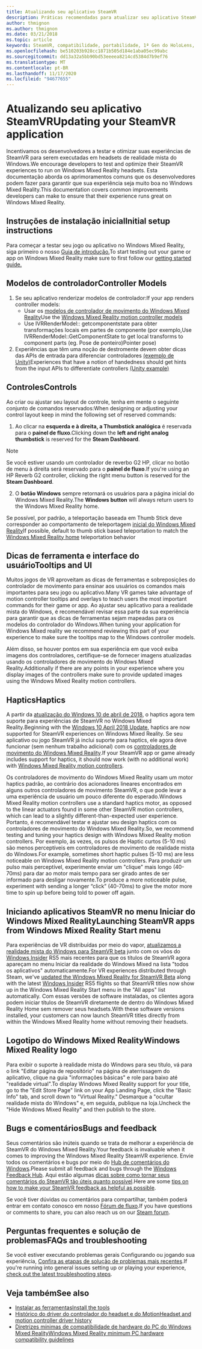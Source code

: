 ```yaml
---
title: Atualizando seu aplicativo SteamVR
description: Práticas recomendadas para atualizar seu aplicativo SteamVR para maximizar o compatibilidade com headsets de realidade mista do Windows.
author: thmignon
ms.author: thmignon
ms.date: 03/21/2018
ms.topic: article
keywords: SteamVR, compatibilidade, portabilidade, 1ª Gen do HoloLens, headset de realidade misturada, headset da realidade do Windows, fone de ouvido, migração, Windows 10, fluxo, controladores de movimento, haptics
ms.openlocfilehash: be510203b928cc1871b505d184e1aba05ec99abc
ms.sourcegitcommit: dd13a32a5bb90bd53eeeea8214cd5384d7b9ef76
ms.translationtype: MT
ms.contentlocale: pt-BR
ms.lasthandoff: 11/17/2020
ms.locfileid: "94677655"
---
```

# <a name="updating-your-steamvr-application"></a><span data-ttu-id="01a02-104">Atualizando seu aplicativo SteamVR</span><span class="sxs-lookup"><span data-stu-id="01a02-104">Updating your SteamVR application</span></span>
<span data-ttu-id="01a02-105">Incentivamos os desenvolvedores a testar e otimizar suas experiências de SteamVR para serem executadas em headsets de realidade mista do Windows.</span><span class="sxs-lookup"><span data-stu-id="01a02-105">We encourage developers to test and optimize their SteamVR experiences to run on Windows Mixed Reality headsets.</span></span> <span data-ttu-id="01a02-106">Esta documentação aborda os aprimoramentos comuns que os desenvolvedores podem fazer para garantir que sua experiência seja muito boa no Windows Mixed Reality.</span><span class="sxs-lookup"><span data-stu-id="01a02-106">This documentation covers common improvements developers can make to ensure that their experience runs great on Windows Mixed Reality.</span></span>

## <a name="initial-setup-instructions"></a><span data-ttu-id="01a02-107">Instruções de instalação inicial</span><span class="sxs-lookup"><span data-stu-id="01a02-107">Initial setup instructions</span></span>

<span data-ttu-id="01a02-108">Para começar a testar seu jogo ou aplicativo no Windows Mixed Reality, siga primeiro o nosso [Guia de introdução.](https://aka.ms/WindowsMixedRealitySteamVR)</span><span class="sxs-lookup"><span data-stu-id="01a02-108">To start testing out your game or app on Windows Mixed Reality make sure to first follow our [getting started guide.](https://aka.ms/WindowsMixedRealitySteamVR)</span></span>

## <a name="controller-models"></a><span data-ttu-id="01a02-109">Modelos de controlador</span><span class="sxs-lookup"><span data-stu-id="01a02-109">Controller Models</span></span>
1. <span data-ttu-id="01a02-110">Se seu aplicativo renderizar modelos de controlador:</span><span class="sxs-lookup"><span data-stu-id="01a02-110">If your app renders controller models:</span></span>
    * <span data-ttu-id="01a02-111">Usar os [modelos de controlador de movimento do Windows Mixed Reality](../../design/motion-controllers.md#rendering-the-motion-controller-model)</span><span class="sxs-lookup"><span data-stu-id="01a02-111">Use the [Windows Mixed Reality motion controller models](../../design/motion-controllers.md#rendering-the-motion-controller-model)</span></span>
    * <span data-ttu-id="01a02-112">Use IVRRenderModel:: getcomponentstate para obter transformações locais em partes de componente (por exemplo,</span><span class="sxs-lookup"><span data-stu-id="01a02-112">Use IVRRenderModel::GetComponentState to get local transforms to component parts (eg.</span></span> <span data-ttu-id="01a02-113">Pose de ponteiro)</span><span class="sxs-lookup"><span data-stu-id="01a02-113">Pointer pose)</span></span>
2. <span data-ttu-id="01a02-114">Experiências que têm uma noção de destromente devem obter dicas das APIs de entrada para diferenciar controladores [(exemplo de Unity)](../unity/gestures-and-motion-controllers-in-unity.md#unity-buttonaxis-mapping-table)</span><span class="sxs-lookup"><span data-stu-id="01a02-114">Experiences that have a notion of handedness should get hints from the input APIs to differentiate controllers [(Unity example)](../unity/gestures-and-motion-controllers-in-unity.md#unity-buttonaxis-mapping-table)</span></span>

## <a name="controls"></a><span data-ttu-id="01a02-115">Controles</span><span class="sxs-lookup"><span data-stu-id="01a02-115">Controls</span></span>

<span data-ttu-id="01a02-116">Ao criar ou ajustar seu layout de controle, tenha em mente o seguinte conjunto de comandos reservados:</span><span class="sxs-lookup"><span data-stu-id="01a02-116">When designing or adjusting your control layout keep in mind the following set of reserved commands:</span></span>
1. <span data-ttu-id="01a02-117">Ao clicar na **esquerda e à direita, a Thumbstick analógica** é reservada para o **painel de fluxo**.</span><span class="sxs-lookup"><span data-stu-id="01a02-117">Clicking down the **left and right analog thumbstick** is reserved for the **Steam Dashboard**.</span></span>

> [!NOTE]
> <span data-ttu-id="01a02-118">Se você estiver usando um controlador de reverbo G2 HP, clicar no botão de menu à direita será reservado para o **painel de fluxo**.</span><span class="sxs-lookup"><span data-stu-id="01a02-118">If you're using an HP Reverb G2 controller, clicking the right menu button is reserved for the **Steam Dashboard**.</span></span>

2. <span data-ttu-id="01a02-119">O **botão Windows** sempre retornará os usuários para a página inicial do Windows Mixed Reality.</span><span class="sxs-lookup"><span data-stu-id="01a02-119">The **Windows button** will always return users to the Windows Mixed Reality home.</span></span>

<span data-ttu-id="01a02-120">Se possível, por padrão, a teleportação baseada em Thumb Stick deve corresponder ao comportamento de teleportagem [inicial do Windows Mixed Reality](../../discover/navigating-the-windows-mixed-reality-home.md#getting-around-your-home)</span><span class="sxs-lookup"><span data-stu-id="01a02-120">If possible, default to thumb stick based teleportation to match the [Windows Mixed Reality home](../../discover/navigating-the-windows-mixed-reality-home.md#getting-around-your-home) teleportation behavior</span></span>

## <a name="tooltips-and-ui"></a><span data-ttu-id="01a02-121">Dicas de ferramenta e interface do usuário</span><span class="sxs-lookup"><span data-stu-id="01a02-121">Tooltips and UI</span></span>

<span data-ttu-id="01a02-122">Muitos jogos de VR aproveitam as dicas de ferramentas e sobreposições do controlador de movimento para ensinar aos usuários os comandos mais importantes para seu jogo ou aplicativo.</span><span class="sxs-lookup"><span data-stu-id="01a02-122">Many VR games take advantage of motion controller tooltips and overlays to teach users the most important commands for their game or app.</span></span> <span data-ttu-id="01a02-123">Ao ajustar seu aplicativo para a realidade mista do Windows, é recomendável revisar essa parte da sua experiência para garantir que as dicas de ferramentas sejam mapeadas para os modelos do controlador do Windows.</span><span class="sxs-lookup"><span data-stu-id="01a02-123">When tuning your application for Windows Mixed reality we recommend reviewing this part of your experience to make sure the tooltips map to the Windows controller models.</span></span>

<span data-ttu-id="01a02-124">Além disso, se houver pontos em sua experiência em que você exiba imagens dos controladores, certifique-se de fornecer imagens atualizadas usando os controladores de movimento do Windows Mixed Reality.</span><span class="sxs-lookup"><span data-stu-id="01a02-124">Additionally if there are any points in your experience where you display images of the controllers make sure to provide updated images using the Windows Mixed Reality motion controllers.</span></span>

## <a name="haptics"></a><span data-ttu-id="01a02-125">Haptics</span><span class="sxs-lookup"><span data-stu-id="01a02-125">Haptics</span></span>

<span data-ttu-id="01a02-126">A partir da [atualização do Windows 10 de abril de 2018](https://docs.microsoft.com/windows/mixed-reality/enthusiast-guide/release-notes-april-2018), o haptics agora tem suporte para experiências de SteamVR no Windows Mixed Reality.</span><span class="sxs-lookup"><span data-stu-id="01a02-126">Beginning with the [Windows 10 April 2018 Update](https://docs.microsoft.com/windows/mixed-reality/enthusiast-guide/release-notes-april-2018), haptics are now supported for SteamVR experiences on Windows Mixed Reality.</span></span> <span data-ttu-id="01a02-127">Se seu aplicativo ou jogo SteamVR já inclui suporte para haptics, ele agora deve funcionar (sem nenhum trabalho adicional) com os [controladores de movimento do Windows Mixed Reality](../../design/motion-controllers.md).</span><span class="sxs-lookup"><span data-stu-id="01a02-127">If your SteamVR app or game already includes support for haptics, it should now work (with no additional work) with [Windows Mixed Reality motion controllers](../../design/motion-controllers.md).</span></span>

<span data-ttu-id="01a02-128">Os controladores de movimento do Windows Mixed Reality usam um motor haptics padrão, ao contrário dos acionadores lineares encontrados em alguns outros controladores de movimento SteamVR, o que pode levar a uma experiência de usuário um pouco diferente do esperado.</span><span class="sxs-lookup"><span data-stu-id="01a02-128">Windows Mixed Reality motion controllers use a standard haptics motor, as opposed to the linear actuators found in some other SteamVR motion controllers, which can lead to a slightly different-than-expected user experience.</span></span> <span data-ttu-id="01a02-129">Portanto, é recomendável testar e ajustar seu design haptics com os controladores de movimento do Windows Mixed Reality.</span><span class="sxs-lookup"><span data-stu-id="01a02-129">So, we recommend testing and tuning your haptics design with Windows Mixed Reality motion controllers.</span></span> <span data-ttu-id="01a02-130">Por exemplo, às vezes, os pulsos de Haptic curtos (5-10 ms) são menos perceptíveis em controladores de movimento de realidade mista do Windows.</span><span class="sxs-lookup"><span data-stu-id="01a02-130">For example, sometimes short haptic pulses (5-10 ms) are less noticeable on Windows Mixed Reality motion controllers.</span></span> <span data-ttu-id="01a02-131">Para produzir um pulso mais perceptível, experimente enviar um "clique" mais longo (40-70ms) para dar ao motor mais tempo para ser girado antes de ser informado para desligar novamente.</span><span class="sxs-lookup"><span data-stu-id="01a02-131">To produce a more noticeable pulse, experiment with sending a longer “click” (40-70ms) to give the motor more time to spin up before being told to power off again.</span></span>

## <a name="launching-steamvr-apps-from-windows-mixed-reality-start-menu"></a><span data-ttu-id="01a02-132">Iniciando aplicativos SteamVR no menu Iniciar do Windows Mixed Reality</span><span class="sxs-lookup"><span data-stu-id="01a02-132">Launching SteamVR apps from Windows Mixed Reality Start menu</span></span>

<span data-ttu-id="01a02-133">Para experiências de VR distribuídas por meio do vapor, [atualizamos a realidade mista do Windows para SteamVR beta](https://steamcommunity.com/games/719950/announcements/detail/1687045485866139800) junto com os vôos do [Windows Insider](https://insider.windows.com) RS5 mais recentes para que os títulos de SteamVR agora apareçam no menu Iniciar da realidade do Windows Mixed na lista "todos os aplicativos" automaticamente.</span><span class="sxs-lookup"><span data-stu-id="01a02-133">For VR experiences distributed through Steam, we've [updated the Windows Mixed Reality for SteamVR Beta](https://steamcommunity.com/games/719950/announcements/detail/1687045485866139800) along with the latest [Windows Insider](https://insider.windows.com) RS5 flights so that SteamVR titles now show up in the Windows Mixed Reality Start menu in the "All apps" list automatically.</span></span> <span data-ttu-id="01a02-134">Com essas versões de software instaladas, os clientes agora podem iniciar títulos de SteamVR diretamente de dentro do Windows Mixed Reality Home sem remover seus headsets.</span><span class="sxs-lookup"><span data-stu-id="01a02-134">With these software versions installed, your customers can now launch SteamVR titles directly from within the Windows Mixed Reality home without removing their headsets.</span></span>

## <a name="windows-mixed-reality-logo"></a><span data-ttu-id="01a02-135">Logotipo do Windows Mixed Reality</span><span class="sxs-lookup"><span data-stu-id="01a02-135">Windows Mixed Reality logo</span></span>

<span data-ttu-id="01a02-136">Para exibir o suporte à realidade mista do Windows para seu título, vá para o link "Editar página de repositório" na página de aterrissagem do aplicativo, clique na guia "informações básicas" e role para baixo até "realidade virtual".</span><span class="sxs-lookup"><span data-stu-id="01a02-136">To display Windows Mixed Reality support for your title, go to the "Edit Store Page" link on your App Landing Page, click the "Basic Info" tab, and scroll down to "Virtual Reality."</span></span> <span data-ttu-id="01a02-137">Desmarque a "ocultar realidade mista do Windows" e, em seguida, publique na loja.</span><span class="sxs-lookup"><span data-stu-id="01a02-137">Uncheck the "Hide Windows Mixed Reality" and then publish to the store.</span></span>

## <a name="bugs-and-feedback"></a><span data-ttu-id="01a02-138">Bugs e comentários</span><span class="sxs-lookup"><span data-stu-id="01a02-138">Bugs and feedback</span></span>

<span data-ttu-id="01a02-139">Seus comentários são inúteis quando se trata de melhorar a experiência de SteamVR do Windows Mixed Reality.</span><span class="sxs-lookup"><span data-stu-id="01a02-139">Your feedback is invaluable when it comes to improving the Windows Mixed Reality SteamVR experience.</span></span> <span data-ttu-id="01a02-140">Envie todos os comentários e bugs por meio do [Hub de comentários do Windows](https://docs.microsoft.com/windows/mixed-reality/enthusiast-guide/filing-feedback).</span><span class="sxs-lookup"><span data-stu-id="01a02-140">Please submit all feedback and bugs through the [Windows Feedback Hub](https://docs.microsoft.com/windows/mixed-reality/enthusiast-guide/filing-feedback).</span></span> <span data-ttu-id="01a02-141">Aqui estão algumas [dicas sobre como tornar seus comentários do SteamVR tão úteis quanto possível](https://docs.microsoft.com/windows/mixed-reality/enthusiast-guide/using-steamvr-with-windows-mixed-reality#sharing-feedback-on-steamvr).</span><span class="sxs-lookup"><span data-stu-id="01a02-141">Here are some [tips on how to make your SteamVR feedback as helpful as possible](https://docs.microsoft.com/windows/mixed-reality/enthusiast-guide/using-steamvr-with-windows-mixed-reality#sharing-feedback-on-steamvr).</span></span>

<span data-ttu-id="01a02-142">Se você tiver dúvidas ou comentários para compartilhar, também poderá entrar em contato conosco em nosso [Fórum de fluxo](https://steamcommunity.com/app/719950/discussions/).</span><span class="sxs-lookup"><span data-stu-id="01a02-142">If you have questions or comments to share, you can also reach us on our [Steam forum](https://steamcommunity.com/app/719950/discussions/).</span></span>

## <a name="faqs-and-troubleshooting"></a><span data-ttu-id="01a02-143">Perguntas frequentes e solução de problemas</span><span class="sxs-lookup"><span data-stu-id="01a02-143">FAQs and troubleshooting</span></span>

<span data-ttu-id="01a02-144">Se você estiver executando problemas gerais Configurando ou jogando sua experiência, [Confira as etapas de solução de problemas mais recentes](https://docs.microsoft.com/windows/mixed-reality/enthusiast-guide/troubleshooting-windows-mixed-reality#steamvr).</span><span class="sxs-lookup"><span data-stu-id="01a02-144">If you're running into general issues setting up or playing your experience, [check out the latest troubleshooting steps](https://docs.microsoft.com/windows/mixed-reality/enthusiast-guide/troubleshooting-windows-mixed-reality#steamvr).</span></span>

## <a name="see-also"></a><span data-ttu-id="01a02-145">Veja também</span><span class="sxs-lookup"><span data-stu-id="01a02-145">See also</span></span>
* [<span data-ttu-id="01a02-146">Instalar as ferramentas</span><span class="sxs-lookup"><span data-stu-id="01a02-146">Install the tools</span></span>](../install-the-tools.md)
* [<span data-ttu-id="01a02-147">Histórico do driver do controlador do headset e do Motion</span><span class="sxs-lookup"><span data-stu-id="01a02-147">Headset and motion controller driver history</span></span>](https://docs.microsoft.com/windows/mixed-reality/enthusiast-guide/mixed-reality-software)
* [<span data-ttu-id="01a02-148">Diretrizes mínimas de compatibilidade de hardware do PC do Windows Mixed Reality</span><span class="sxs-lookup"><span data-stu-id="01a02-148">Windows Mixed Reality minimum PC hardware compatibility guidelines</span></span>](https://docs.microsoft.com/windows/mixed-reality/enthusiast-guide/windows-mixed-reality-minimum-pc-hardware-compatibility-guidelines)
